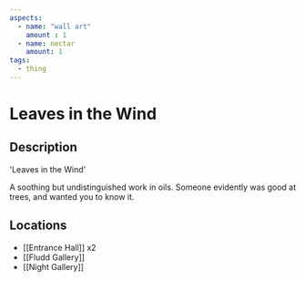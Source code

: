 ```yaml
---
aspects: 
  - name: "wall art"
    amount : 1
  - name: nectar
    amount: 1
tags:
  - thing
---
```


# Leaves in the Wind

## Description
'Leaves in the Wind'

A soothing but undistinguished work in oils. Someone evidently was good at trees, and wanted you to know it.
## Locations
- [[Entrance Hall]] x2
- [[Fludd Gallery]]
- [[Night Gallery]]